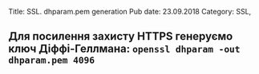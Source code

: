Title: SSL. dhparam.pem generation
Pub date: 23.09.2018
Category: SSL, 

**Для посилення захисту HTTPS генеруємо ключ Діффі-Геллмана:**
`openssl dhparam -out dhparam.pem 4096`
-----
